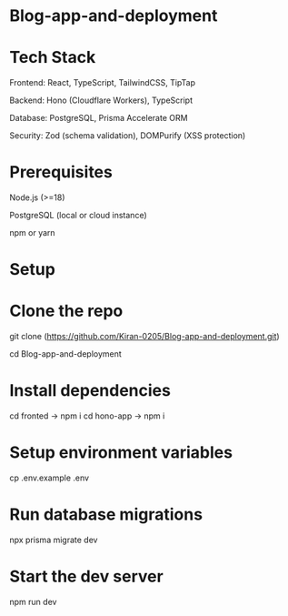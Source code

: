 # Blog-app-and-deployment

# Tech Stack

Frontend: React, TypeScript, TailwindCSS, TipTap

Backend: Hono (Cloudflare Workers), TypeScript

Database: PostgreSQL, Prisma Accelerate ORM

Security: Zod (schema validation), DOMPurify (XSS protection)


# Prerequisites

Node.js (>=18)

PostgreSQL (local or cloud instance)

npm or yarn

# Setup

# Clone the repo
git clone (https://github.com/Kiran-0205/Blog-app-and-deployment.git)

cd Blog-app-and-deployment

# Install dependencies
cd fronted -> npm i
cd hono-app -> npm i

# Setup environment variables
cp .env.example .env

# Run database migrations
npx prisma migrate dev

# Start the dev server
npm run dev 
